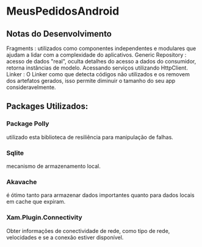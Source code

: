 # MeusPedidosAndroid


## Notas do Desenvolvimento

Fragments : utilizados como componentes independentes e modulares que ajudam a lidar com a complexidade do aplicativos.
Generic Repository : acesso de dados "real", oculta detalhes do acesso a dados do consumidor, retorna instâncias de modelo. Acessando serviços utilizando HttpClient.
Linker : O Linker como que detecta códigos não utilizados e os removem dos artefatos gerados, isso permite diminuir o tamanho do seu app consideravelmente.

## Packages Utilizados:

### Package Polly  
utilizado esta  biblioteca de resiliência para manipulação de falhas.
### Sqlite 
mecanismo de armazenamento local.
### Akavache 
é ótimo tanto para armazenar dados importantes quanto para dados locais em cache que expiram.
### Xam.Plugin.Connectivity 
Obter informações de conectividade de rede, como tipo de rede, velocidades e se a conexão estiver disponível.


